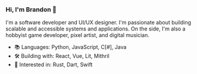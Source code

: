### Hi, I'm Brandon 👋
I'm a software developer and UI/UX designer. I'm passionate about building scalable and accessible systems and applications. On the side, I'm also a hobbyist game developer, pixel artist, and digital musician.

- 📚 Languages: Python, JavaScript, C[#], Java
- 🛠 Building with: React, Vue, Lit, Mithril
- 👀 Interested in: Rust, Dart, Swift
